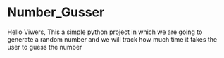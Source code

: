 # Number_Gusser

Hello Viwers,
This a simple python project in which we are going to generate a random number and we will track how much time it takes the user to guess the number
